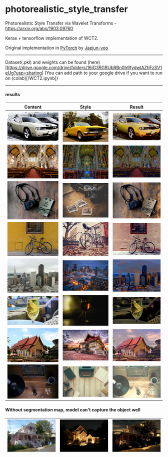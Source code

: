 # photorealistic_style_transfer

Photorealistic Style Transfer via Wavelet Transforms - https://arxiv.org/abs/1903.09760

Keras + tensorflow implementation of WCT2.

Original implementation in [PyTorch](https://github.com/clovaai/WCT2) by [Jaejun-yoo](https://github.com/jaejun-yoo)

------

Dataset(.pkl) and weights can be found (here)[https://drive.google.com/drive/folders/16iG3RGRUbRBn0h9fydwlAZtjFzSV1eUg?usp=sharing] (You can add path to your google drive if you want to run on (colab)[/WCT2.ipynb])

------

#### results

| Content | Style | Result |
|--|--|--|
|![c1](/examples/input/in29.png)|![g1](/examples/style/tar29.png)| ![g1](/examples/output/out29.png) |
|![c1](/examples/input/in39.png)|![g1](/examples/style/tar39.png)| ![g1](/examples/output/out39.png) |
|![c1](/examples/input/in41.png)|![g1](/examples/style/tar41.png)| ![g1](/examples/output/out41.png) |
|![c1](/examples/input/in43.png)|![g1](/examples/style/tar43.png)| ![g1](/examples/output/out43.png) |
|![c1](/examples/input/in31.png)|![g1](/examples/style/tar31.png)| ![g1](/examples/output/out31.png) |
|![c1](/examples/input/in17.png)|![g1](/examples/style/tar17.png)| ![g1](/examples/output/out17.png) |
|![c1](/examples/input/in60.png)|![g1](/examples/style/tar60.png)| ![g1](/examples/output/out60.png) |
|![c1](/examples/input/in42.png)|![g1](/examples/style/tar42.png)| ![g1](/examples/output/out42.png) |

#### Without segmentation map, model can't capture the object well
|![c1](/examples/input/in20.png)|![g1](/examples/style/tar20.png)| ![g1](/examples/output/out20.png) |
|--|--|--|
